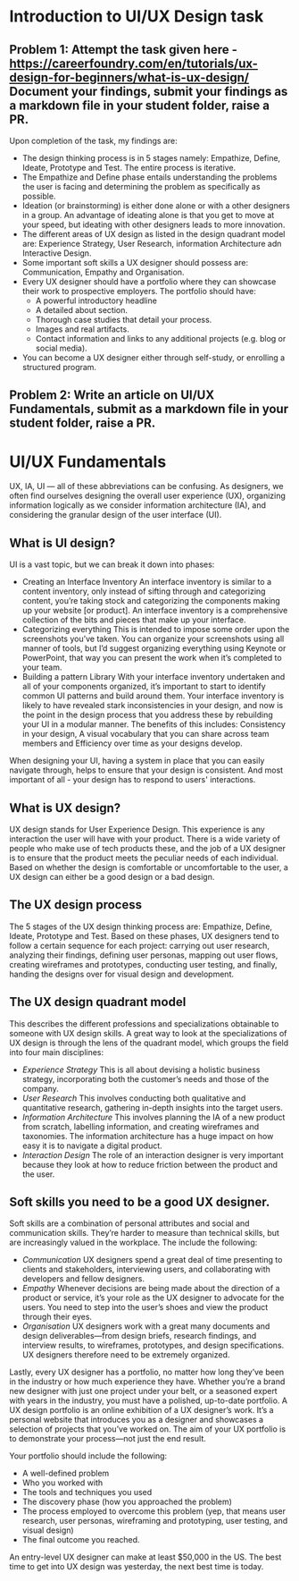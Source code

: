 # Introduction to UI/UX Design task

## Problem 1: Attempt the task given here - https://careerfoundry.com/en/tutorials/ux-design-for-beginners/what-is-ux-design/ Document your findings, submit your findings as a markdown file in your student folder, raise a PR.

<!-- PROBLEM 1 -->

Upon completion of the task, my findings are:

- The design thinking process is in 5 stages namely: Empathize, Define, Ideate, Prototype and Test. The entire process is iterative.
- The Empathize and Define phase entails understanding the problems the user is facing and determining the problem as specifically as possible.
- Ideation (or brainstorming) is either done alone or with a other designers in a group. An advantage of ideating alone is that you get to move at your speed, but ideating with other designers leads to more innovation.
- The different areas of UX design as listed in the design quadrant model are: Experience Strategy, User Research, information Architecture adn Interactive Design.
- Some important soft skills a UX designer should possess are: Communication, Empathy and Organisation.
- Every UX designer should have a portfolio where they can showcase their work to prospective employers. The portfolio should have:
  - A powerful introductory headline
  - A detailed about section.
  - Thorough case studies that detail your process.
  - Images and real artifacts.
  - Contact information and links to any additional projects (e.g. blog or social media).
- You can become a UX designer either through self-study, or enrolling a structured program.

## Problem 2: Write an article on UI/UX Fundamentals, submit as a markdown file in your student folder, raise a PR.

<!-- PROBLEM 2 -->

# UI/UX Fundamentals

UX, IA, UI — all of these abbreviations can be confusing. As designers, we often find ourselves designing the overall user experience (UX), organizing information logically as we consider information architecture (IA), and considering the granular design of the user interface (UI).

## What is UI design?

UI is a vast topic, but we can break it down into phases:

- Creating an Interface Inventory
  An interface inventory is similar to a content inventory, only instead of sifting through and categorizing content, you’re taking stock and categorizing the components making up your website [or product]. An interface inventory is a comprehensive collection of the bits and pieces that make up your interface.
- Categorizing everything
  This is intended to impose some order upon the screenshots you’ve taken. You can organize your screenshots using all manner of tools, but I’d suggest organizing everything using Keynote or PowerPoint, that way you can present the work when it’s completed to your team.
- Building a pattern Library
  With your interface inventory undertaken and all of your components organized, it’s important to start to identify common UI patterns and build around them. Your interface inventory is likely to have revealed stark inconsistencies in your design, and now is the point in the design process that you address these by rebuilding your UI in a modular manner.
  The benefits of this includes: Consistency in your design, A visual vocabulary that you can share across team members and Efficiency over time as your designs develop.

When designing your UI, having a system in place that you can easily navigate through, helps to ensure that your design is consistent. And most important of all - your design has to respond to users' interactions.

## What is UX design?

UX design stands for User Experience Design. This experience is any interaction the user will have with your product. There is a wide variety of people who make use of tech products these, and the job of a UX designer is to ensure that the product meets the peculiar needs of each individual. Based on whether the design is comfortable or uncomfortable to the user, a UX design can either be a good design or a bad design.

## The UX design process

The 5 stages of the UX design thinking process are: Empathize, Define, Ideate, Prototype and Test.
Based on these phases, UX designers tend to follow a certain sequence for each project: carrying out user research, analyzing their findings, defining user personas, mapping out user flows, creating wireframes and prototypes, conducting user testing, and finally, handing the designs over for visual design and development.

## The UX design quadrant model

This describes the different professions and specializations obtainable to someone with UX design skills.
A great way to look at the specializations of UX design is through the lens of the quadrant model, which groups the field into four main disciplines:

- _Experience Strategy_
  This is all about devising a holistic business strategy, incorporating both the customer’s needs and those of the company.
- _User Research_
  This involves conducting both qualitative and quantitative research, gathering in-depth insights into the target users.
- _Information Architecture_
  This involves planning the IA of a new product from scratch, labelling information, and creating wireframes and taxonomies.
  The information architecture has a huge impact on how easy it is to navigate a digital product.
- _Interaction Design_
  The role of an interaction designer is very important because they look at how to reduce friction between the product and the user.

## Soft skills you need to be a good UX designer.

Soft skills are a combination of personal attributes and social and communication skills. They’re harder to measure than technical skills, but are increasingly valued in the workplace. The include the following:

- _Communication_
  UX designers spend a great deal of time presenting to clients and stakeholders, interviewing users, and collaborating with developers and fellow designers.
- _Empathy_
  Whenever decisions are being made about the direction of a product or service, it’s your role as the UX designer to advocate for the users. You need to step into the user’s shoes and view the product through their eyes.
- _Organisation_
  UX designers work with a great many documents and design deliverables—from design briefs, research findings, and interview results, to wireframes, prototypes, and design specifications. UX designers therefore need to be extremely organized.

Lastly, every UX designer has a portfolio, no matter how long they’ve been in the industry or how much experience they have. Whether you’re a brand new designer with just one project under your belt, or a seasoned expert with years in the industry, you must have a polished, up-to-date portfolio.
A UX design portfolio is an online exhibition of a UX designer’s work. It’s a personal website that introduces you as a designer and showcases a selection of projects that you’ve worked on. The aim of your UX portfolio is to demonstrate your process—not just the end result.

Your portfolio should include the following:

- A well-defined problem
- Who you worked with
- The tools and techniques you used
- The discovery phase (how you approached the problem)
- The process employed to overcome this problem (yep, that means user research, user personas, wireframing and prototyping, user testing, and visual design)
- The final outcome you reached.

An entry-level UX designer can make at least $50,000 in the US. The best time to get into UX design was yesterday, the next best time is today.
